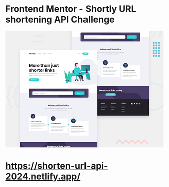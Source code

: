 # Frontend Mentor - Shortly URL shortening API Challenge

![Design preview for the Shortly URL shortening API coding challenge](./design/desktop-preview.jpg)

#  https://shorten-url-api-2024.netlify.app/
